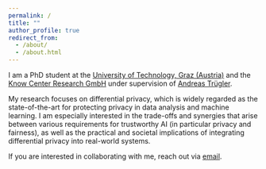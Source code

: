 ```yaml
---
permalink: /
title: ""
author_profile: true
redirect_from: 
  - /about/
  - /about.html
---
```


I am a PhD student at the [University of Technology, Graz (Austria)](https://www.tugraz.at/en/home/) and the [Know Center Research GmbH](https://www.know-center.at/en/) under supervision of [Andreas Trügler](https://atruegler.at/). 

My research focuses on differential privacy, which is widely regarded as the state-of-the-art for protecting privacy in data analysis and machine learning. I am especially interested in the trade-offs and synergies that arise between various requirements for trustworthy AI (in particular privacy and fairness), as well as the practical and societal implications of integrating differential privacy into real-world systems.

If you are interested in collaborating with me, reach out via [email](mailto:lea.demelius@student.tugraz.at).